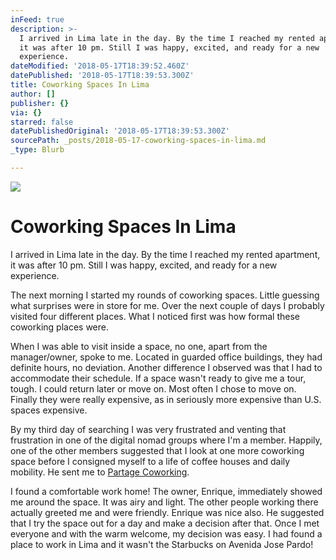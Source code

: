 ```yaml
---
inFeed: true
description: >-
  I arrived in Lima late in the day. By the time I reached my rented apartment,
  it was after 10 pm. Still I was happy, excited, and ready for a new
  experience.
dateModified: '2018-05-17T18:39:52.460Z'
datePublished: '2018-05-17T18:39:53.300Z'
title: Coworking Spaces In Lima
author: []
publisher: {}
via: {}
starred: false
datePublishedOriginal: '2018-05-17T18:39:53.300Z'
sourcePath: _posts/2018-05-17-coworking-spaces-in-lima.md
_type: Blurb

---
```

![](https://the-grid-user-content.s3-us-west-2.amazonaws.com/3fae0a80-fb6b-40f3-9459-98d0b7b6dfe6.jpg)

# Coworking Spaces In Lima

I arrived in Lima late in the day. By the time I reached my rented apartment, it was after 10 pm. Still I was happy, excited, and ready for a new experience.

The next morning I started my rounds of coworking spaces. Little guessing what surprises were in store for me. Over the next couple of days I probably visited four different places. What I noticed first was how formal these coworking places were. 

When I was able to visit inside a space, no one, apart from the manager/owner, spoke to me. Located in guarded office buildings, they had definite hours, no deviation. Another difference I observed was that I had to accommodate their schedule. If a space wasn't ready to give me a tour, tough. I could return later or move on. Most often I chose to move on. Finally they were really expensive, as in seriously more expensive than U.S. spaces expensive.

By my third day of searching I was very frustrated and venting that frustration in one of the digital nomad groups where I'm a member. Happily, one of the other members suggested that I look at one more coworking space before I consigned myself to a life of coffee houses and daily mobility. He sent me to [Partage Coworking][0].

I found a comfortable work home! The owner, Enrique, immediately showed me around the space. It was airy and light. The other people working there actually greeted me and were friendly. Enrique was nice also. He suggested that I try the space out for a day and make a decision after that. Once I met everyone and with the warm welcome, my decision was easy. I had found a place to work in Lima and it wasn't the Starbucks on Avenida Jose Pardo!

[0]: http://partage.pe/